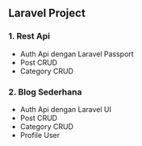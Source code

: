 ## Laravel Project

### 1. Rest Api

<ul>
<li>Auth Api dengan Laravel Passport</li>
<li>Post CRUD</li>
<li>Category CRUD</li>
</ul>

### 2. Blog Sederhana

<ul>
<li>Auth Api dengan Laravel UI</li>
<li>Post CRUD</li>
<li>Category CRUD</li>
<li>Profile User</li>
</ul>
